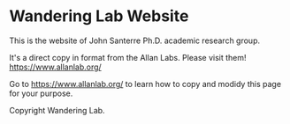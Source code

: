 # Wandering Lab Website

This is the website of John Santerre Ph.D. academic research group.

It's a direct copy in format from the Allan Labs.  Please visit them! https://www.allanlab.org/

Go to https://www.allanlab.org/ to learn how to copy and modidy this page for your purpose. 

Copyright Wandering Lab.

